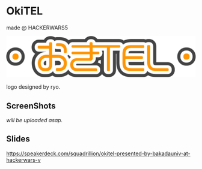 # OkiTEL

made @ HACKERWARS5

![](docs/img/logo.png)

logo designed by ryo.

## ScreenShots

*will be uploaded asap.*

## Slides

https://speakerdeck.com/squadrillion/okitel-presented-by-bakadauniv-at-hackerwars-v

